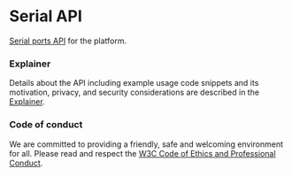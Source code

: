 # Serial API

[Serial ports API](http://wicg.github.io/serial/) for the platform. 

### Explainer

Details about the API including example usage code snippets and its motivation, privacy, and security considerations are described in the [Explainer](./EXPLAINER.md).

### Code of conduct

We are committed to providing a friendly, safe and welcoming environment for all. Please read and respect the [W3C Code of Ethics and Professional Conduct](https://www.w3.org/Consortium/cepc/).
